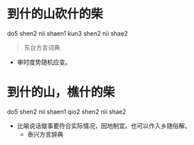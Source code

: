 # 到什的山砍什的柴
do5 shen2 nii shaen1 kun3 shen2 nii shae2
> 东台方言词典
- 审时度势随机应变。

# 到什的山，樵什的柴
do5 shen2 nii shaen1 qio2 shen2 nii shae2
+ 比喻说话做事要符合实际情况，因地制宜。也可以作入乡随俗解。
  * 泰兴方言辞典
